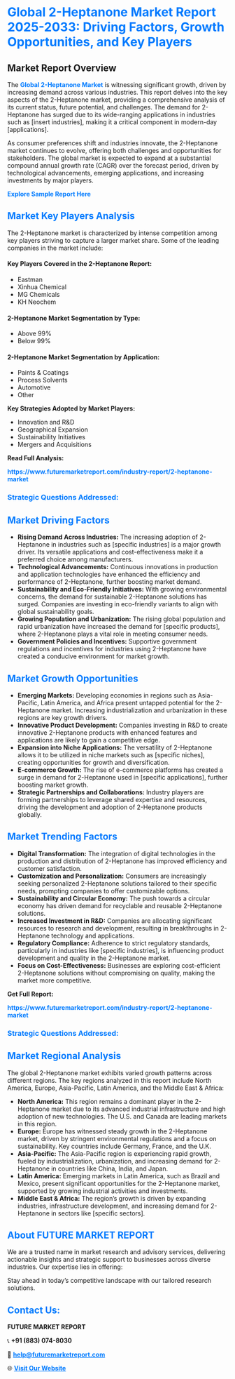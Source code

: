 <h1 style="color: #007BFF;">Global 2-Heptanone Market Report 2025-2033: Driving Factors, Growth Opportunities, and Key Players</h1>

<section id="overview">
<h2>Market Report Overview</h2>
<p>The <a href="https://www.futuremarketreport.com/industry-report/2-heptanone-market" style="color: #007BFF; text-decoration: none;"><strong>Global 2-Heptanone Market</strong></a> is witnessing significant growth, driven by increasing demand across various industries. This report delves into the key aspects of the 2-Heptanone market, providing a comprehensive analysis of its current status, future potential, and challenges. The demand for 2-Heptanone has surged due to its wide-ranging applications in industries such as [insert industries], making it a critical component in modern-day [applications].</p>
<p>As consumer preferences shift and industries innovate, the 2-Heptanone market continues to evolve, offering both challenges and opportunities for stakeholders. The global market is expected to expand at a substantial compound annual growth rate (CAGR) over the forecast period, driven by technological advancements, emerging applications, and increasing investments by major players.</p>
</section>

<section id="overview">
<p><a href="https://www.futuremarketreport.com/request-sample/reportId=47198" style="color: #007BFF; text-decoration: none;"><strong>Explore Sample Report Here</strong></a></p>
</section>

<section id="key-players">
<h2 style="color: #007BFF;">Market Key Players Analysis</h2>
<p>The 2-Heptanone market is characterized by intense competition among key players striving to capture a larger market share. Some of the leading companies in the market include:</p>
<h4>Key Players Covered in the 2-Heptanone Report:</h4>
<ul><li>Eastman</li><li>Xinhua Chemical</li><li>MG Chemicals</li><li>KH Neochem</li></ul>
<h4>2-Heptanone Market Segmentation by Type:</h4>
<ul><li>Above 99%</li><li>Below 99%</li></ul>

<h4>2-Heptanone Market Segmentation by Application:</h4>
<ul><li>Paints &amp; Coatings</li><li>Process Solvents</li><li>Automotive</li><li>Other</li></ul>
<p><strong>Key Strategies Adopted by Market Players:</strong></p>
<ul>
<li>Innovation and R&D</li>
<li>Geographical Expansion</li>
<li>Sustainability Initiatives</li>
<li>Mergers and Acquisitions</li>
</ul>
</section>

<section>
<p><strong>Read Full Analysis: </strong></p><a href="https://www.futuremarketreport.com/industry-report/2-heptanone-market" style="color: #007BFF; text-decoration: none;"><strong>https://www.futuremarketreport.com/industry-report/2-heptanone-market</strong></a>
<h3 style="color: #007BFF;">Strategic Questions Addressed:</h3>
</section>

<section id="driving-factors">
<h2 style="color: #007BFF;">Market Driving Factors</h2>
<ul>
<li><strong>Rising Demand Across Industries:</strong> The increasing adoption of 2-Heptanone in industries such as [specific industries] is a major growth driver. Its versatile applications and cost-effectiveness make it a preferred choice among manufacturers.</li>
<li><strong>Technological Advancements:</strong> Continuous innovations in production and application technologies have enhanced the efficiency and performance of 2-Heptanone, further boosting market demand.</li>
<li><strong>Sustainability and Eco-Friendly Initiatives:</strong> With growing environmental concerns, the demand for sustainable 2-Heptanone solutions has surged. Companies are investing in eco-friendly variants to align with global sustainability goals.</li>
<li><strong>Growing Population and Urbanization:</strong> The rising global population and rapid urbanization have increased the demand for [specific products], where 2-Heptanone plays a vital role in meeting consumer needs.</li>
<li><strong>Government Policies and Incentives:</strong> Supportive government regulations and incentives for industries using 2-Heptanone have created a conducive environment for market growth.</li>
</ul>
</section>

<section id="growth-opportunities">
<h2 style="color: #007BFF;">Market Growth Opportunities</h2>
<ul>
<li><strong>Emerging Markets:</strong> Developing economies in regions such as Asia-Pacific, Latin America, and Africa present untapped potential for the 2-Heptanone market. Increasing industrialization and urbanization in these regions are key growth drivers.</li>
<li><strong>Innovative Product Development:</strong> Companies investing in R&D to create innovative 2-Heptanone products with enhanced features and applications are likely to gain a competitive edge.</li>
<li><strong>Expansion into Niche Applications:</strong> The versatility of 2-Heptanone allows it to be utilized in niche markets such as [specific niches], creating opportunities for growth and diversification.</li>
<li><strong>E-commerce Growth:</strong> The rise of e-commerce platforms has created a surge in demand for 2-Heptanone used in [specific applications], further boosting market growth.</li>
<li><strong>Strategic Partnerships and Collaborations:</strong> Industry players are forming partnerships to leverage shared expertise and resources, driving the development and adoption of 2-Heptanone products globally.</li>
</ul>
</section>

<section id="trending-factors">
<h2 style="color: #007BFF;">Market Trending Factors</h2>
<ul>
<li><strong>Digital Transformation:</strong> The integration of digital technologies in the production and distribution of 2-Heptanone has improved efficiency and customer satisfaction.</li>
<li><strong>Customization and Personalization:</strong> Consumers are increasingly seeking personalized 2-Heptanone solutions tailored to their specific needs, prompting companies to offer customizable options.</li>
<li><strong>Sustainability and Circular Economy:</strong> The push towards a circular economy has driven demand for recyclable and reusable 2-Heptanone solutions.</li>
<li><strong>Increased Investment in R&D:</strong> Companies are allocating significant resources to research and development, resulting in breakthroughs in 2-Heptanone technology and applications.</li>
<li><strong>Regulatory Compliance:</strong> Adherence to strict regulatory standards, particularly in industries like [specific industries], is influencing product development and quality in the 2-Heptanone market.</li>
<li><strong>Focus on Cost-Effectiveness:</strong> Businesses are exploring cost-efficient 2-Heptanone solutions without compromising on quality, making the market more competitive.</li>
</ul>
</section>

<section>
<p><strong>Get Full Report: </strong></p><a href="https://www.futuremarketreport.com/industry-report/2-heptanone-market" style="color: #007BFF; text-decoration: none;"><strong>https://www.futuremarketreport.com/industry-report/2-heptanone-market</strong></a>
<h3 style="color: #007BFF;">Strategic Questions Addressed:</h3>
</section>


<section id="regional-analysis">
<h2 style="color: #007BFF;">Market Regional Analysis</h2>
<p>The global 2-Heptanone market exhibits varied growth patterns across different regions. The key regions analyzed in this report include North America, Europe, Asia-Pacific, Latin America, and the Middle East & Africa:</p>
<ul>
<li><strong>North America:</strong> This region remains a dominant player in the 2-Heptanone market due to its advanced industrial infrastructure and high adoption of new technologies. The U.S. and Canada are leading markets in this region.</li>
<li><strong>Europe:</strong> Europe has witnessed steady growth in the 2-Heptanone market, driven by stringent environmental regulations and a focus on sustainability. Key countries include Germany, France, and the U.K.</li>
<li><strong>Asia-Pacific:</strong> The Asia-Pacific region is experiencing rapid growth, fueled by industrialization, urbanization, and increasing demand for 2-Heptanone in countries like China, India, and Japan.</li>
<li><strong>Latin America:</strong> Emerging markets in Latin America, such as Brazil and Mexico, present significant opportunities for the 2-Heptanone market, supported by growing industrial activities and investments.</li>
<li><strong>Middle East & Africa:</strong> The region’s growth is driven by expanding industries, infrastructure development, and increasing demand for 2-Heptanone in sectors like [specific sectors].</li>
</ul>
</section>

<footer>
<h2 style="color: #007BFF;">About FUTURE MARKET REPORT</h2>
<p>We are a trusted name in market research and advisory services, delivering actionable insights and strategic support to businesses across diverse industries. Our expertise lies in offering:</p>

<p>Stay ahead in today’s competitive landscape with our tailored research solutions.</p>

<h2 style="color: #007BFF;">Contact Us:</h2>
<p><strong>FUTURE MARKET REPORT</strong></p>
<p>📞 <strong>+91 (883) 074-8030</strong></p>
<p>📧 <strong><a href="mailto:help@futuremarketreport.com" style="color: #007BFF;">help@futuremarketreport.com</a></strong></p>
<p>🌐 <strong><a href="https://www.futuremarketreport.com/" style="color: #007BFF;">Visit Our Website</a></strong></p>
</footer>